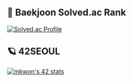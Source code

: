 
## 🥇 Baekjoon Solved.ac Rank
[![Solved.ac Profile](http://mazassumnida.wtf/api/v2/generate_badge?boj=mingi1123)](https://solved.ac/mingi1123/)

## 🪐 42SEOUL
[![mkwon's 42 stats](https://badge42.vercel.app/api/v2/clcgoru1r00060fjvnytq299u/stats?cursusId=21&coalitionId=85)](https://github.com/JaeSeoKim/badge42)
